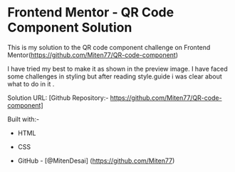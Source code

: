 # Frontend Mentor - QR Code Component Solution

This is my solution to the QR code component challenge on Frontend Mentor(https://github.com/Miten77/QR-code-component)

I have tried my best to make it as shown in the preview image. 
I have faced some challenges in styling but after reading style.guide i was clear about what to do in it .

Solution URL: [Github Repository:- https://github.com/Miten77/QR-code-component]

Built with:-
- HTML
- CSS

- GitHub -
[@MitenDesai] (https://github.com/Miten77)
